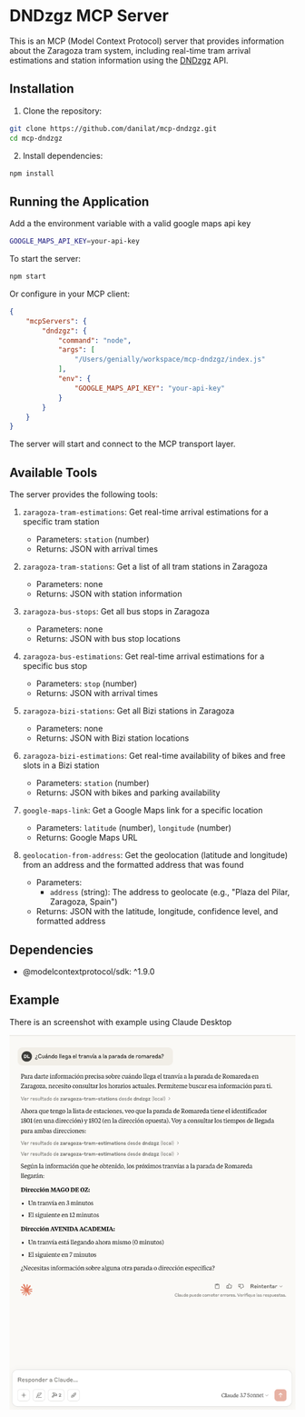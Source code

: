 # DNDzgz MCP Server

This is an MCP (Model Context Protocol) server that provides information about the Zaragoza tram system, including real-time tram arrival estimations and station information using the [DNDzgz](https://www.dndzgz.com/) API.

## Installation

1. Clone the repository:
```bash
git clone https://github.com/danilat/mcp-dndzgz.git
cd mcp-dndzgz
```

2. Install dependencies:
```bash
npm install
```

## Running the Application

Add a the environment variable with a valid google maps api key
```bash
GOOGLE_MAPS_API_KEY=your-api-key
```

To start the server:
```bash
npm start
```

Or configure in your MCP client:
```json
{
    "mcpServers": {
        "dndzgz": {
            "command": "node",
            "args": [
                "/Users/genially/workspace/mcp-dndzgz/index.js"
            ],
            "env": {
                "GOOGLE_MAPS_API_KEY": "your-api-key"
            }
        }
    }
}
```

The server will start and connect to the MCP transport layer.

## Available Tools

The server provides the following tools:

1. `zaragoza-tram-estimations`: Get real-time arrival estimations for a specific tram station
   - Parameters: `station` (number)
   - Returns: JSON with arrival times

2. `zaragoza-tram-stations`: Get a list of all tram stations in Zaragoza
   - Parameters: none
   - Returns: JSON with station information

3. `zaragoza-bus-stops`: Get all bus stops in Zaragoza
   - Parameters: none
   - Returns: JSON with bus stop locations

4. `zaragoza-bus-estimations`: Get real-time arrival estimations for a specific bus stop
   - Parameters: `stop` (number)
   - Returns: JSON with arrival times

5. `zaragoza-bizi-stations`: Get all Bizi stations in Zaragoza
   - Parameters: none
   - Returns: JSON with Bizi station locations

6. `zaragoza-bizi-estimations`: Get real-time availability of bikes and free slots in a Bizi station
   - Parameters: `station` (number)
   - Returns: JSON with bikes and parking availability

7. `google-maps-link`: Get a Google Maps link for a specific location
   - Parameters: `latitude` (number), `longitude` (number)
   - Returns: Google Maps URL

8. `geolocation-from-address`: Get the geolocation (latitude and longitude) from an address and the formatted address that was found
   - Parameters:
     - `address` (string): The address to geolocate (e.g., "Plaza del Pilar, Zaragoza, Spain")
   - Returns: JSON with the latitude, longitude, confidence level, and formatted address

## Dependencies

- @modelcontextprotocol/sdk: ^1.9.0


## Example

There is an screenshot with example using Claude Desktop

![Screenshot of an example using Claude Desktop, asking in spanish to get the tram estimations for Romareda station](./docs/sample.png)